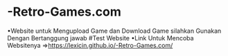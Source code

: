 # -Retro-Games.com
•Website untuk Mengupload Game dan Download Game silahkan Gunakan Dengan Bertanggung jawab 
#Test Website 
•Link Untuk Mencoba Websitenya =>https://lexicin.github.io/-Retro-Games.com/
